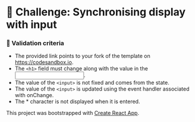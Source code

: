 
# 💪 Challenge: Synchronising display with input

### 🧐 Validation criteria
 - The provided link points to your fork of the template on https://codesandbox.io.
 - The `<h1>` field must change along with the value in the <input>.
 - The value of the `<input>` is not fixed and comes from the state.
 - The value of the `<input>` is updated using the event handler associated with onChange.
 - The * character is not displayed when it is entered.


This project was bootstrapped with [Create React App](https://github.com/facebookincubator/create-react-app).
